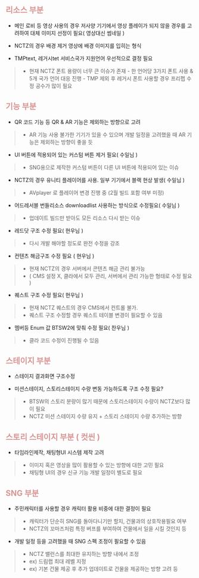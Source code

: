 ## <font color="#d99694">리소스 부분</font>
- 메인 로비 등 영상 사용의 경우 저사양 기기에서 영상 플레이가 되지 않을 경우를 고려하여 대체 이미지 선정이 필요( 영상대신 썸네일 )

- NCTZ의 경우 배경 제거 영상에 배경 이미지를 입히는 형식

- TMPtext, 레거시tet 서비스국가 지원언어 우선적으로 결정 필요
> 	- 현재 NCTZ 폰트 용량이 너무 큰 이슈가 존재
	  - 한 언어당 3가지 폰트 사용 & 5개 국가 언어 대응 진행
	  - TMP 제외 후 레거시 폰트 사용할 경우 프리펩 수정 공수가 많이 필요


## <font color="#d99694">기능 부분</font>
- QR 코드 기능 등 QR & AR 기능은 제외하는 방향으로 고려
> 	- AR 기능 사용 불가한 기기가 있을 수 있으며 개발 일정을 고려했을 때 AR 기능은 제외하는 방향이 좋을 듯
>
- UI 버튼에 적용되어 있는 커스텀 버튼 제거 필요( 수일님 )
> 	- SNG용으로 제작한 커스텀 버튼이 다른 UI 버튼에 적용되어 있는 이슈

- NCTZ의 경우 유니티 플레이어를 사용. 일부 기기에서 블랙 현상 발생( 수일님 )
> 	- AVplayer 로 플레이어 변경 진행 중 (2월 빌드 포함 여부 미정)

- 어드레서블 번들리소스 downloadlist 사용하는 방식으로 수정필요( 수일님 )
> 	- 업데이트 빌드만 받아도 모든 리소스 다시 받는 이슈

- 레드닷 구조 수정 필요( 현우님 )
> 	- 다시 개발 해야할 정도로 완전 수정을 강조 
> 
- 컨텐츠 해금구조 수정 필요 ( 현우님 )
> 	- 현재 NCTZ의 경우 서버에서 콘텐츠 해금 관리 불가능 
> 	- ( CMS 설정 X, 클라에서 모두 관리, 서버에서 관리 가능한 형태로 수정 필요 )
> 
- 퀘스트 구조 수정 필요( 현우님 )
> 	- 현재 NCTZ 퀘스트의 경우 CMS에서 컨트롤 불가.
> 	- 퀘스트 구조 수정할 경우 퀘스트 테이블 변경이 필요할 수 있음

- 멤버등 Enum 값 BTSW2에 맞춰 수정 필요( 찬우님 )
> 	- 클라 코드 수정이 진행될 수 있음


## <font color="#d99694">스테이지 부분</font>
- 스테이지 결과화면 구조수정

- 미션스테이지, 스토리스테이지 수량 변동 가능하도록 구조 수정 필요?
> 	- BTSW의 스토리 분량이 많기 때문에 스토리스테이지 수량이 NCTZ보다 많이 필요
> 	- NCTZ 미션 스테이지 수량 유지 + 스토리 스테이지 수량 추가하는 방향


## <font color="#d99694">스토리 스테이지 부분 ( 컷씬 )</font>
- 타임라인제작, 채팅형UI 시스템 제작 고려
> 	- 이미지 혹은 영상을 많이 활용할 수 있는 방향에 대한 고민 필요
> 	- 채팅형 UI의 경우 신규 기능 개발 일정이 별도로 필요

## <font color="#d99694">SNG 부분</font>
- 주민캐릭터를 사용할 경우 캐릭터 활용 비중에 대한 결정이 필요
> 	- 캐릭터가 단순히 SNG를 돌아다니기만 할지, 건물과의 상호작용필요 여부
> 	- NCTZ의 꼬마즈처럼 특정 버프를 부여하여 건물에서 일을 시킬 것인지 등

- 개발 일정 등을 고려했을 때 SNG 스펙 조정이 필요할 수 있음
> 	- NCTZ 밸런스를 최대한 유지하는 방향 내에서 조정
> 	- ex) 드림랩 최대 레벨 지정
> 	- ex) 기본 건물 제공 후 추가 업데이트로 건물을 제공하는 방향 고려 등